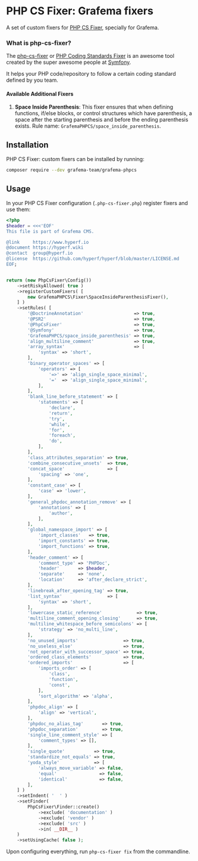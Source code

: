 # PHP CS Fixer: Grafema fixers

A set of custom fixers for [PHP CS Fixer](https://github.com/FriendsOfPHP/PHP-CS-Fixer), specially for Grafema.

### What is php-cs-fixer?

The [php-cs-fixer](https://github.com/FriendsOfPHP/PHP-CS-Fixer) or [PHP Coding Standards Fixer](https://cs.symfony.com/) is an awesome tool created by the super awesome people at [Symfony](https://symfony.com/).

It helps your PHP code/repository to follow a certain coding standard defined by you team.

#### Available Additional Fixers

1. **Space Inside Parenthesis**: This fixer ensures that when defining functions, if/else blocks, or control structures which have parenthesis, a space after the starting parenthesis and before the ending parenthesis exists. Rule name: `GrafemaPHPCS/space_inside_parenthesis`.

## Installation
PHP CS Fixer: custom fixers can be installed by running:

```bash
composer require --dev grafema-team/grafema-phpcs
```

## Usage
In your PHP CS Fixer configuration (`.php-cs-fixer.php`) register fixers and use them:

```php
<?php
$header = <<<'EOF'
This file is part of Grafema CMS.

@link     https://www.hyperf.io
@document https://hyperf.wiki
@contact  group@hyperf.io
@license  https://github.com/hyperf/hyperf/blob/master/LICENSE.md
EOF;


return (new PhpCsFixer\Config())
	->setRiskyAllowed( true )
	->registerCustomFixers( [
		new GrafemaPHPCS\Fixer\SpaceInsideParenthesisFixer(),
	] )
	->setRules( [
		'@DoctrineAnnotation'                   => true,
		'@PSR2'                                 => true,
		'@PhpCsFixer'                           => true,
		'@Symfony'                              => true,
		'GrafemaPHPCS/space_inside_parenthesis' => true,
		'align_multiline_comment'               => true,
		'array_syntax'                          => [
			'syntax' => 'short',
		],
		'binary_operator_spaces' => [
			'operators' => [
				'=>' => 'align_single_space_minimal',
				'='  => 'align_single_space_minimal',
			],
		],
		'blank_line_before_statement' => [
			'statements' => [
				'declare',
				'return',
				'try',
				'while',
				'for',
				'foreach',
				'do',
			],
		],
		'class_attributes_separation' => true,
		'combine_consecutive_unsets'  => true,
		'concat_space'                => [
			'spacing' => 'one',
		],
		'constant_case' => [
			'case' => 'lower',
		],
		'general_phpdoc_annotation_remove' => [
			'annotations' => [
				'author',
			],
		],
		'global_namespace_import' => [
			'import_classes'   => true,
			'import_constants' => true,
			'import_functions' => true,
		],
		'header_comment' => [
			'comment_type' => 'PHPDoc',
			'header'       => $header,
			'separate'     => 'none',
			'location'     => 'after_declare_strict',
		],
		'linebreak_after_opening_tag' => true,
		'list_syntax'                 => [
			'syntax' => 'short',
		],
		'lowercase_static_reference'             => true,
		'multiline_comment_opening_closing'      => true,
		'multiline_whitespace_before_semicolons' => [
			'strategy' => 'no_multi_line',
		],
		'no_unused_imports'                 => true,
		'no_useless_else'                   => true,
		'not_operator_with_successor_space' => true,
		'ordered_class_elements'            => true,
		'ordered_imports'                   => [
			'imports_order' => [
				'class',
				'function',
				'const',
			],
			'sort_algorithm' => 'alpha',
		],
		'phpdoc_align' => [
			'align' => 'vertical',
		],
		'phpdoc_no_alias_tag'       => true,
		'phpdoc_separation'         => true,
		'single_line_comment_style' => [
			'comment_types' => [],
		],
		'single_quote'           => true,
		'standardize_not_equals' => true,
		'yoda_style'             => [
			'always_move_variable' => false,
			'equal'                => false,
			'identical'            => false,
		],
	] )
	->setIndent( '	' )
	->setFinder(
		PhpCsFixer\Finder::create()
			->exclude( 'documentation' )
			->exclude( 'vendor' )
			->exclude( 'src' )
			->in( __DIR__ )
	)
	->setUsingCache( false );
```

Upon configuring everything, run `php-cs-fixer fix` from the commandline.
